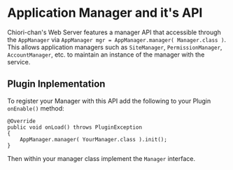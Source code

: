 # Application Manager and it's API

Chiori-chan's Web Server features a manager API that accessible through the `AppManager` via `AppManager mgr = AppManager.manager( Manager.class )`. This allows application managers such as `SiteManager`, `PermissionManager`, `AccountManager`, etc. to maintain an instance of the manager with the service.

## Plugin Inplementation

To register your Manager with this API add the following to your Plugin `onEnable()` method:
```
@Override
public void onLoad() throws PluginException
{
    AppManager.manager( YourManager.class ).init();
}
```

Then within your manager class implement the `Manager` interface. 